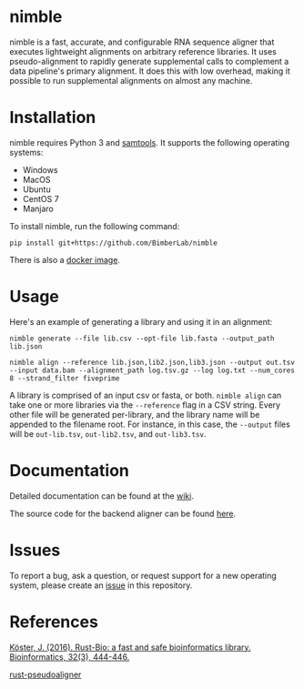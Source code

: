# nimble
nimble is a fast, accurate, and configurable RNA sequence aligner that executes lightweight alignments on arbitrary reference libraries. It uses pseudo-alignment to rapidly generate supplemental calls to complement a data pipeline's primary alignment. It does this with low overhead, making it possible to run supplemental alignments on almost any machine.


# Installation

nimble requires Python 3 and [samtools](http://www.htslib.org/). It supports the following operating systems:

- Windows
- MacOS
- Ubuntu
- CentOS 7
- Manjaro

To install nimble, run the following command:

`pip install git+https://github.com/BimberLab/nimble`

There is also a [docker image](https://github.com/BimberLab/nimble/pkgs/container/nimble).


# Usage
Here's an example of generating a library and using it in an alignment:
```
nimble generate --file lib.csv --opt-file lib.fasta --output_path lib.json

nimble align --reference lib.json,lib2.json,lib3.json --output out.tsv --input data.bam --alignment_path log.tsv.gz --log log.txt --num_cores 8 --strand_filter fiveprime
```

A library is comprised of an input csv or fasta, or both.
`nimble align` can take one or more libraries via the `--reference` flag in a CSV string. Every other file will be generated per-library, and the library name will be appended to the filename root. For instance, in this case, the `--output` files will be `out-lib.tsv`, `out-lib2.tsv`, and `out-lib3.tsv`.

# Documentation

Detailed documentation can be found at the [wiki](https://github.com/BimberLab/nimble/wiki).

The source code for the backend aligner can be found [here](https://github.com/BimberLab/nimble-aligner).



# Issues

To report a bug, ask a question, or request support for a new operating system, please create an [issue](https://github.com/BimberLab/nimble/issues) in this repository.


# References

[Köster, J. (2016). Rust-Bio: a fast and safe bioinformatics library. Bioinformatics, 32(3), 444-446.](http://bioinformatics.oxfordjournals.org/content/early/2015/10/06/bioinformatics.btv573.short?rss=1)

[rust-pseudoaligner](https://github.com/10XGenomics/rust-pseudoaligner)

